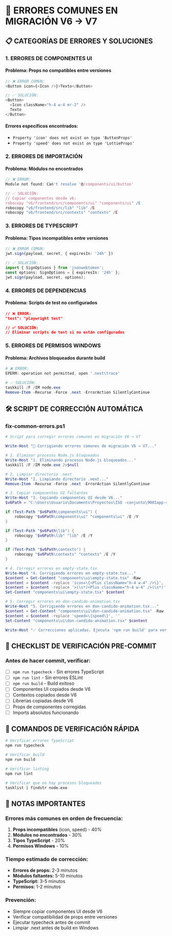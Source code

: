 # 🚨 ERRORES COMUNES EN MIGRACIÓN V6 → V7

## 📋 **CATEGORÍAS DE ERRORES Y SOLUCIONES**

### 1. **ERRORES DE COMPONENTES UI**
#### **Problema:** Props no compatibles entre versiones
```typescript
// ❌ ERROR COMÚN:
<Button icon={<Icon />}>Texto</Button>

// ✅ SOLUCIÓN:
<Button>
  <Icon className="h-4 w-4 mr-2" />
  Texto
</Button>
```

#### **Errores específicos encontrados:**
- `Property 'icon' does not exist on type 'ButtonProps'`
- `Property 'speed' does not exist on type 'LottieProps'`

### 2. **ERRORES DE IMPORTACIÓN**
#### **Problema:** Módulos no encontrados
```typescript
// ❌ ERROR:
Module not found: Can't resolve '@/components/ui/button'

// ✅ SOLUCIÓN:
// Copiar componentes desde v6:
robocopy "v6/frontend/src/components/ui" "components/ui" /E
robocopy "v6/frontend/src/lib" "lib" /E
robocopy "v6/frontend/src/contexts" "contexts" /E
```

### 3. **ERRORES DE TYPESCRIPT**
#### **Problema:** Tipos incompatibles entre versiones
```typescript
// ❌ ERROR COMÚN:
jwt.sign(payload, secret, { expiresIn: '24h' })

// ✅ SOLUCIÓN:
import { SignOptions } from 'jsonwebtoken';
const options: SignOptions = { expiresIn: '24h' };
jwt.sign(payload, secret, options);
```

### 4. **ERRORES DE DEPENDENCIAS**
#### **Problema:** Scripts de test no configurados
```json
// ❌ ERROR:
"test": "playwright test"

// ✅ SOLUCIÓN:
// Eliminar scripts de test si no están configurados
```

### 5. **ERRORES DE PERMISOS WINDOWS**
#### **Problema:** Archivos bloqueados durante build
```powershell
# ❌ ERROR:
EPERM: operation not permitted, open '.next\trace'

# ✅ SOLUCIÓN:
taskkill /F /IM node.exe
Remove-Item -Recurse -Force .next -ErrorAction SilentlyContinue
```

## 🛠️ **SCRIPT DE CORRECCIÓN AUTOMÁTICA**

### **fix-common-errors.ps1**
```powershell
# Script para corregir errores comunes en migración V6 → V7

Write-Host "🔧 Corrigiendo errores comunes de migración V6 → V7..."

# 1. Eliminar procesos Node.js bloqueados
Write-Host "1. Eliminando procesos Node.js bloqueados..."
taskkill /F /IM node.exe 2>$null

# 2. Limpiar directorio .next
Write-Host "2. Limpiando directorio .next..."
Remove-Item -Recurse -Force .next -ErrorAction SilentlyContinue

# 3. Copiar componentes UI faltantes
Write-Host "3. Copiando componentes UI desde V6..."
$v6Path = "C:\Users\Usuario\Documents\Proyectos\ISO -conjunto\9001app-v6\frontend\src"

if (Test-Path "$v6Path\components\ui") {
    robocopy "$v6Path\components\ui" "components\ui" /E /Y
}

if (Test-Path "$v6Path\lib") {
    robocopy "$v6Path\lib" "lib" /E /Y
}

if (Test-Path "$v6Path\contexts") {
    robocopy "$v6Path\contexts" "contexts" /E /Y
}

# 4. Corregir errores en empty-state.tsx
Write-Host "4. Corrigiendo errores en empty-state.tsx..."
$content = Get-Content "components\ui\empty-state.tsx" -Raw
$content = $content -replace 'icon=\{<Plus className="h-4 w-4" />\}', ''
$content = $content -replace '>(\s*)<Plus className="h-4 w-4" />(\s*)', '><Plus className="h-4 w-4 mr-2" />'
Set-Content "components\ui\empty-state.tsx" $content

# 5. Corregir errores en don-candido-animation.tsx
Write-Host "5. Corrigiendo errores en don-candido-animation.tsx..."
$content = Get-Content "components\ui\don-candido-animation.tsx" -Raw
$content = $content -replace 'speed=\{speed\}', ''
Set-Content "components\ui\don-candido-animation.tsx" $content

Write-Host "✅ Correcciones aplicadas. Ejecuta 'npm run build' para verificar."
```

## 🎯 **CHECKLIST DE VERIFICACIÓN PRE-COMMIT**

### **Antes de hacer commit, verificar:**
- [ ] `npm run typecheck` - Sin errores TypeScript
- [ ] `npm run lint` - Sin errores ESLint
- [ ] `npm run build` - Build exitoso
- [ ] Componentes UI copiados desde V6
- [ ] Contextos copiados desde V6
- [ ] Librerías copiadas desde V6
- [ ] Props de componentes corregidas
- [ ] Imports absolutos funcionando

## 🚀 **COMANDOS DE VERIFICACIÓN RÁPIDA**

```bash
# Verificar errores TypeScript
npm run typecheck

# Verificar build
npm run build

# Verificar linting
npm run lint

# Verificar que no hay procesos bloqueados
tasklist | findstr node.exe
```

## 📝 **NOTAS IMPORTANTES**

### **Errores más comunes en orden de frecuencia:**
1. **Props incompatibles** (icon, speed) - 40%
2. **Módulos no encontrados** - 30%
3. **Tipos TypeScript** - 20%
4. **Permisos Windows** - 10%

### **Tiempo estimado de corrección:**
- **Errores de props:** 2-3 minutos
- **Módulos faltantes:** 5-10 minutos
- **TypeScript:** 3-5 minutos
- **Permisos:** 1-2 minutos

### **Prevención:**
- Siempre copiar componentes UI desde V6
- Verificar compatibilidad de props entre versiones
- Ejecutar typecheck antes de commit
- Limpiar .next antes de build en Windows
